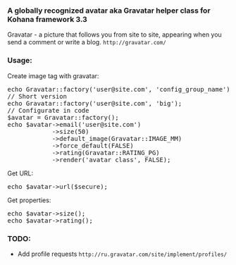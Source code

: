 ### A globally recognized avatar aka Gravatar helper class for Kohana framework 3.3
Gravatar - a picture that follows you from site to site, appearing when you send a comment or write a blog. `http://gravatar.com/`

### Usage:
Create image tag with gravatar:
<pre>
echo Gravatar::factory('user@site.com', 'config_group_name')->render('add_this_class_to_img', $secure);
// Short version
echo Gravatar::factory('user@site.com', 'big');
// Configurate in code
$avatar = Gravatar::factory();
echo $avatar->email('user@site.com')
			->size(50)
			->default_image(Gravatar::IMAGE_MM)
			->force_default(FALSE)
			->rating(Gravatar::RATING_PG)
			->render('avatar_class', FALSE);
</pre>
Get URL:
<pre>
echo $avatar->url($secure);
</pre>
Get properties:
<pre>
echo $avatar->size();
echo $avatar->rating();
</pre>

### TODO:
- Add profile requests `http://ru.gravatar.com/site/implement/profiles/`
